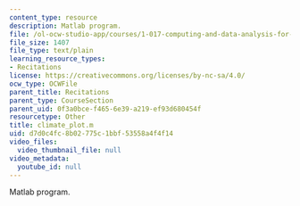```yaml
---
content_type: resource
description: Matlab program.
file: /ol-ocw-studio-app/courses/1-017-computing-and-data-analysis-for-environmental-applications-fall-2003/d7d0c4fc8b02775c1bbf53558a4f4f14_climate_plot.m
file_size: 1407
file_type: text/plain
learning_resource_types:
- Recitations
license: https://creativecommons.org/licenses/by-nc-sa/4.0/
ocw_type: OCWFile
parent_title: Recitations
parent_type: CourseSection
parent_uid: 0f3a0bce-f465-6e39-a219-ef93d680454f
resourcetype: Other
title: climate_plot.m
uid: d7d0c4fc-8b02-775c-1bbf-53558a4f4f14
video_files:
  video_thumbnail_file: null
video_metadata:
  youtube_id: null
---
```

Matlab program.